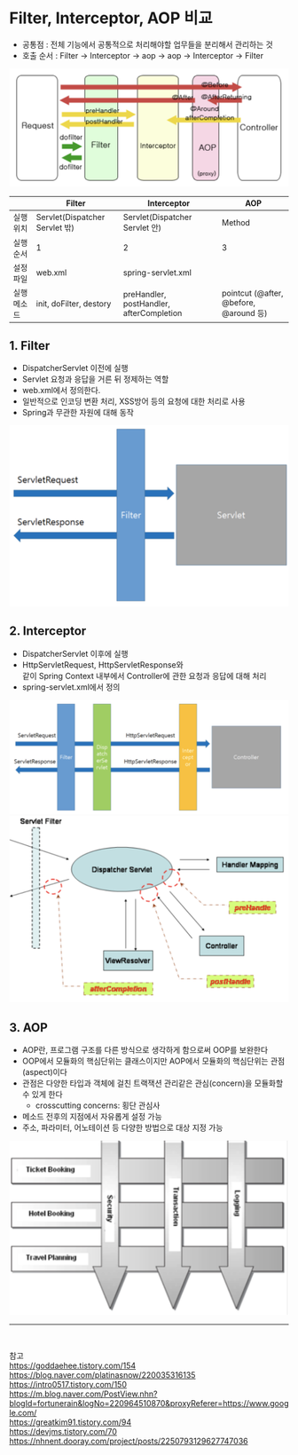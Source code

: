 # Filter, Interceptor, AOP 비교

- 공통점 : 전체 기능에서 공통적으로 처리해야할 업무들을 분리해서 관리하는 것  
- 호출 순서 : Filter -> Interceptor -> aop -> aop -> Interceptor -> Filter  

![1](https://github.com/SeonheeKim/SeonheeKim.github.io/blob/master/content/images/2019-12-24_filter/1.png)


|  | Filter | Interceptor | AOP |
| --- | --- | --- | --- |
| 실행 위치 | Servlet(Dispatcher Servlet 밖) | Servlet(Dispatcher Servlet 안) | Method |
| 실행 순서 | 1 | 2 | 3 |
| 설정 파일 | web.xml | spring-servlet.xml |  |
| 실행 메소드 | init, doFilter, destory | preHandler, postHandler, afterCompletion | pointcut (@after, @before, @around 등) |

## 1. Filter  
- DispatcherServlet 이전에 실행  
- Servlet 요청과 응답을 거른 뒤 정제하는 역할  
- web.xml에서 정의한다.  
- 일반적으로 인코딩 변환 처리, XSS방어 등의 요청에 대한 처리로 사용  
- Spring과 무관한 자원에 대해 동작  

![2](https://github.com/SeonheeKim/SeonheeKim.github.io/blob/master/content/images/2019-12-24_filter/2.png)


## 2. Interceptor
- DispatcherServlet 이후에 실행  
- HttpServletRequest, HttpServletResponse와   
같이 Spring Context 내부에서 Controller에 관한 요청과 응답에 대해 처리  
- spring-servlet.xml에서 정의  

![3](https://github.com/SeonheeKim/SeonheeKim.github.io/blob/master/content/images/2019-12-24_filter/3.png)
![4](https://github.com/SeonheeKim/SeonheeKim.github.io/blob/master/content/images/2019-12-24_filter/4.png)


## 3. AOP
- AOP란, 프로그램 구조를 다른 방식으로 생각하게 함으로써 OOP를 보완한다  
- OOP에서 모듈화의 핵심단위는 클래스이지만 AOP에서 모듈화의 핵심단위는 관점(aspect)이다  
- 관점은 다양한 타입과 객체에 걸친 트랙잭션 관리같은 관심(concern)을 모듈화할 수 있게 한다  
    - crosscutting concerns: 횡단 관심사  
- 메소드 전후의 지점에서 자유롭게 설정 가능  
- 주소, 파라미터, 어노테이션 등 다양한 방법으로 대상 지정 가능  

![5](https://github.com/SeonheeKim/SeonheeKim.github.io/blob/master/content/images/2019-12-24_filter/5.png)


* * *

<br>

참고  
https://goddaehee.tistory.com/154  
https://blog.naver.com/platinasnow/220035316135  
https://intro0517.tistory.com/150  
https://m.blog.naver.com/PostView.nhn?blogId=fortunerain&logNo=220964510870&proxyReferer=https://www.google.com/  
https://greatkim91.tistory.com/94  
https://devjms.tistory.com/70  
https://nhnent.dooray.com/project/posts/2250793129627747036  